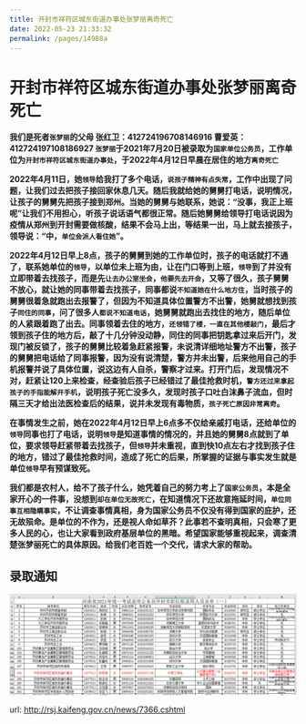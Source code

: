 ```yaml
---
title: 开封市祥符区城东街道办事处张梦丽离奇死亡
date: 2022-05-23 21:33:32
permalink: /pages/14988a
---
```



# 开封市祥符区城东街道办事处张梦丽离奇死亡

**我们是死者`张梦丽`的父母 张红卫：412724196708146916 曹爱英：412724197108186927 `张梦丽`于2021年7月20日被录取为`国家单位公务员`，工作单位为`开封市祥符区城东街道办事处`，于2022年4月12日早晨在居住的地方`离奇死亡`**

**2022年4月11日，她`领导`给我打了多个电话，`说孩子精神有点失常`，工作中出现了问题，让我们过去把孩子接回家休息几天。随后我就给她的舅舅打电话，说明情况，让孩子的舅舅先把孩子接到郑州。当她的舅舅与她联系，她说：“没事，我正上班呢”让我们不用担心，听孩子说话语气都很正常。随后她舅舅给领导打电话说因为疫情从郑州到开封需要做核酸，结果不会马上出，等结果一出，马上就去接孩子，领导说：“中，`单位会派人看住她`”。**

**2022年4月12日早上8点，孩子的舅舅到她的工作单位时，孩子的电话就打不通了，联系她单位的`领导`，以单位未上班为由，让在门口等到上班，`领导`到了并没有立即带着去找孩子，而是先`让去办公室坐会`，`他要先去开会`，又等了很久，孩子舅舅不放心，就让她的同事带着去找孩子，同事都说`不知道她在什么地方住`，当时孩子的舅舅很着急就跑出去报警了，但因为不知道具体位置警方不出警，她舅就想找到孩子`同住的同事`，问了很多人`都说不知道电话`，她舅舅就跑出去找住的地方，随后单位的人紧跟着跑了出去。同事领着去住的地方，`还领错了楼，一直在其他楼敲门`，最后才领到孩子住的地方后，敲了十几分钟没动静，同住的同事把钥匙拿过来后开门，发现门被反锁了，孩子的舅舅比较着急赶紧报警，未说清详细地址警方不出警，孩子的舅舅把电话给了同事报警，因为没有说清楚，警方并未出警，后来他用自己的手机报警并说了具体位置，说这边有人自杀，警察才过来。打开门后，发现情况不对，赶紧让120上来检查，经查验后孩子已经错过了最佳抢救时机，`警方还过来拿起孩子的手指能解开手机`，说明孩子死亡没多久，发现时孩子口吐白沫鼻子流血，但时隔三天才给出法医检查后的结果，说并未发现有毒物质，`孩子死亡原因非常离奇`。**

**在事情发生之前，她在2022年4月12日早上6点多不仅给亲戚打电话，还给单位的`领导`同事也打了电话，说明`领导`是知道事情的情况的，并且她的舅舅8点就到了单位，要求领导赶紧带着去找孩子，但`领导`并未重视，直到快10点左右才找到孩子住的地方，错过了最佳抢救时间，造成了死亡的后果，所掌握的证据与事实发生就是单位`领导`早有预谋致死。**


**我们都是农村人，给不了孩子什么，她凭着自己的努力考上了`国家公务员`，本是全家开心的一件事，没想到`却在单位无故死亡`，在知道情况下还故意拖延时间，`单位同事互相隐瞒事实`，不让调查事情真相，身为国家公务员不仅没有得到国家的庇护，还无故殒命。是单位的不作为，还是视人命如草芥？此事若不查明真相，只会寒了更多人民的心，也让大家看到政府基层单位的黑暗。希望国家能够重视起来，调查清楚张梦丽死亡的具体原因。给我们老百姓一个交代，请求大家的帮助。**

## 录取通知



![](/img/20220523211418.png)

url: http://rsj.kaifeng.gov.cn/news/7366.cshtml

